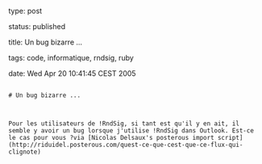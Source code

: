 type: post
status: published
title: Un bug bizarre ...
tags: code, informatique, rndsig, ruby
date: Wed Apr 20 10:41:45 CEST 2005
~~~~~~
# Un bug bizarre ...

Pour les utilisateurs de !RndSig, si tant est qu'il y en ait, il semble y avoir un bug lorsque j'utilise !RndSig dans Outlook. Est-ce le cas pour vous ?via [Nicolas Delsaux's posterous import script](http://riduidel.posterous.com/quest-ce-que-cest-que-ce-flux-qui-clignote)